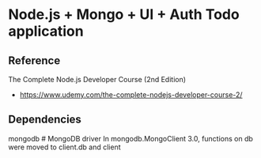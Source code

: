 # Node.js + Mongo + UI + Auth Todo application


## Reference
  The Complete Node.js Developer Course (2nd Edition)
  - https://www.udemy.com/the-complete-nodejs-developer-course-2/


## Dependencies
  mongodb # MongoDB driver
  In mongodb.MongoClient 3.0, functions on db were moved to client.db and client